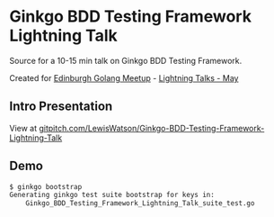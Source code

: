 # Ginkgo BDD Testing Framework Lightning Talk

Source for a 10-15 min talk on Ginkgo BDD Testing Framework.

Created for [Edinburgh Golang Meetup](https://www.meetup.com/Edinburgh-Golang-meetup) - [Lightning Talks - May](https://www.meetup.com/Edinburgh-Golang-meetup/events/239797718/)

## Intro Presentation

View at [gitpitch.com/LewisWatson/Ginkgo-BDD-Testing-Framework-Lightning-Talk](https://gitpitch.com/LewisWatson/Ginkgo-BDD-Testing-Framework-Lightning-Talk)

## Demo

```bash
$ ginkgo bootstrap
Generating ginkgo test suite bootstrap for keys in:
    Ginkgo_BDD_Testing_Framework_Lightning_Talk_suite_test.go
```
